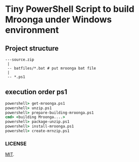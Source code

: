 Tiny PowerShell Script to build Mroonga under Windows environment
===

## Project structure

```log
---source.zip
 |
 -- batfiles/*.bat # put mroonga bat file
 |
 -- *.ps1
```

## execution order ps1

```bat
powershell> get-mroonga.ps1
powershell> unzip.ps1
powershell> prepare-building-mroonga.ps1
cmd> <building Mroonga....>
powershell> package-unzip.ps1
powershell> install-mroonga.ps1
powershell> create-mrnzip.ps1
```

### LICENSE

[MIT](LICENSE).
